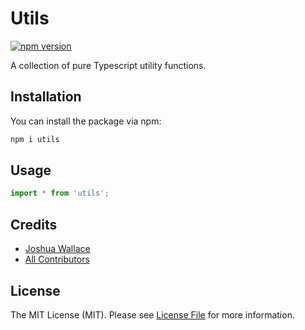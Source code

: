 # Utils
[![npm version](https://badge.fury.io/js/utils.svg)](https://badge.fury.io/js/utils)

A collection of pure Typescript utility functions.

## Installation
You can install the package via npm:

```bash
npm i utils
```

## Usage

```javascript
import * from 'utils';
```

## Credits

- [Joshua Wallace](https://github.com/conquestphp)
- [All Contributors](../../contributors)

## License
The MIT License (MIT). Please see [License File](LICENSE.md) for more information.